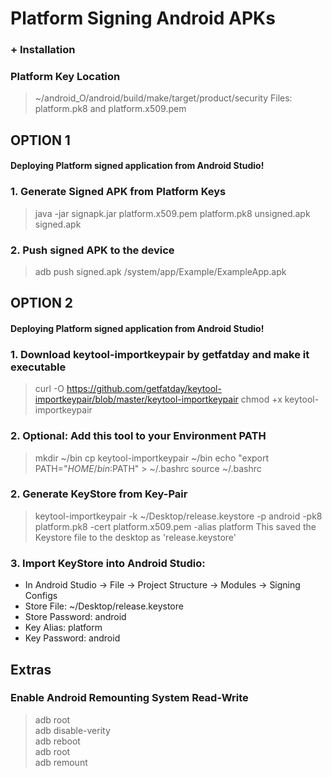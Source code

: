 
# Platform Signing Android APKs
### + Installation

### Platform Key Location
> ~/android_O/android/build/make/target/product/security
Files: platform.pk8 and platform.x509.pem   

## OPTION 1
#### Deploying Platform signed application from Android Studio!

### 1. Generate Signed APK from Platform Keys
> java -jar signapk.jar platform.x509.pem platform.pk8 unsigned.apk signed.apk

### 2. Push signed APK to the device
> adb push signed.apk /system/app/Example/ExampleApp.apk

## OPTION 2
#### Deploying Platform signed application from Android Studio!
### 1. Download keytool-importkeypair by getfatday and make it executable
> curl -O https://github.com/getfatday/keytool-importkeypair/blob/master/keytool-importkeypair
> chmod +x keytool-importkeypair
### 2. Optional: Add this tool to your Environment PATH
> mkdir ~/bin
> cp keytool-importkeypair ~/bin
> echo "export PATH="$HOME/bin:$PATH" > ~/.bashrc
> source ~/.bashrc
### 2. Generate KeyStore from Key-Pair
> keytool-importkeypair -k ~/Desktop/release.keystore -p android -pk8 platform.pk8 -cert platform.x509.pem -alias platform
This saved the Keystore file to the desktop as 'release.keystore'  
### 3. Import KeyStore into Android Studio:
- In Android Studio -> File -> Project Structure -> Modules -> Signing Configs
- Store File: ~/Desktop/release.keystore
- Store Password: android
- Key Alias: platform
- Key Password: android

## Extras
### Enable Android Remounting System Read-Write
> adb root  
> adb disable-verity  
> adb reboot  
> adb root  
> adb remount  
